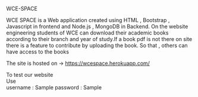 WCE-SPACE

WCE SPACE is a Web application created using HTML , Bootstrap , Javascript in frontend and Node.js , MongoDB in Backend. On the website engineering students of WCE can download their academic books according to their branch and year of study.If a book pdf is not there on site there is a feature to contribute by uploading the book. So that , others can have access to the books

The site is hosted on -> https://wcespace.herokuapp.com/

To test our website                                                 
Use                                                                           
username : Sample 
password : Sample 































